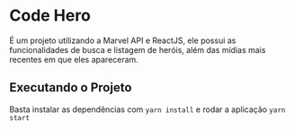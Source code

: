 # Code Hero
É um projeto utilizando a Marvel API e ReactJS, ele possui as funcionalidades de busca e listagem de heróis, além das mídias mais recentes em que eles apareceram.

## Executando o Projeto
Basta instalar as dependências
com ``yarn install`` e rodar a aplicação ``yarn start``
